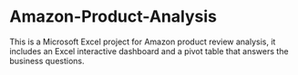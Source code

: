 # Amazon-Product-Analysis
This is a Microsoft Excel project for Amazon product review analysis, it includes an Excel interactive dashboard and a pivot table that  answers the business questions.

